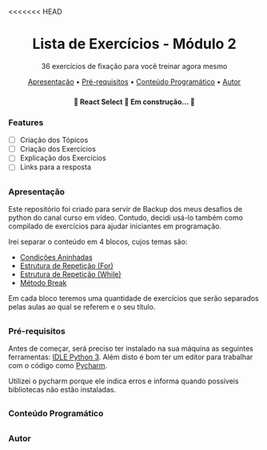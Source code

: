 <<<<<<< HEAD
<h1 align="center">Lista de Exercícios - Módulo 2</h1>
<p align="center"> 36 exercícios de fixação para você treinar agora mesmo </p>

<p align="center">
 <a href="###Apresentação">Apresentação</a> •
 <a href="###Pré-requisitos">Pré-requisitos</a> • 
 <a href="###Conteúdo Programático">Conteúdo Programático</a> • 
 <a href="###Autor">Autor</a>
</p>

### 
<h4 align="center"> 
	🚧  React Select 🚀 Em construção...  🚧
</h4>


### Features

- [ ] Criação dos Tópicos
- [ ] Criação dos Exercícios
- [ ] Explicação dos Exercícios
- [ ] Links para a resposta

##

### Apresentação
Este repositório foi criado para servir de Backup dos meus desafios de python do canal curso em vídeo. 
Contudo, decidi usá-lo também como compilado de exercícios para ajudar iniciantes em programação.

Irei separar o conteúdo em 4 blocos, cujos temas são: 
- <a href="###Condições Aninhadas">Condições Aninhadas</a> 
- <a href="###Estrutura de Repetição (For)">Estrutura de Repetição (For)</a>
- <a href="###Estrutura de Repetição (While)">Estrutura de Repetição (While)</a>
- <a href="###Método Break">Método Break</a>


Em cada bloco teremos uma quantidade de exercícios que serão separados pelas aulas ao qual se referem e o
seu título.

##
### Pré-requisitos
Antes de começar, será preciso ter instalado na sua máquina as seguintes ferramentas:
[IDLE Python 3](https://www.python.org/downloads/). Além disto é bom ter um editor para trabalhar com o código como [Pycharm](https://www.jetbrains.com/pt-br/pycharm/download/#section=windows).

Utilizei o pycharm porque ele indica erros e informa quando possíveis bibliotecas não estão instaladas.

##
### Conteúdo Programático


##
### Autor

